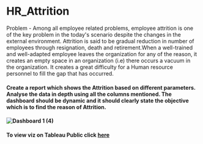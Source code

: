 # HR_Attrition

Problem - Among all employee related problems, employee attrition is one of the key problem in the today's scenario despite the changes in the external environment. Attrition is said to be gradual reduction in number of employees through resignation, death and retirement.When a well-trained and well-adapted employee leaves the organization for any of the reason, it creates an empty space in an organization (i.e) there occurs a vacuum in the organization. It creates a great difficulty for a Human resource personnel to fill the gap that has occurred.  

#### Create a report which shows the Attrition based on different parameters. Analyse the data in depth using all the columns mentioned. The dashboard should be dynamic and it should clearly state the objective which is to find the reason of Attrition.
#### ![Dashboard 1 (4)](https://github.com/sneha14sawant/HR_Attrition/assets/128956551/5c07dafa-f4c8-47f3-ad0b-51f43df89754)
#### To view viz on Tableau Public click [here](https://public.tableau.com/app/profile/sneha.sawant/viz/HRAttrition_16900504531760/Dashboard1)
